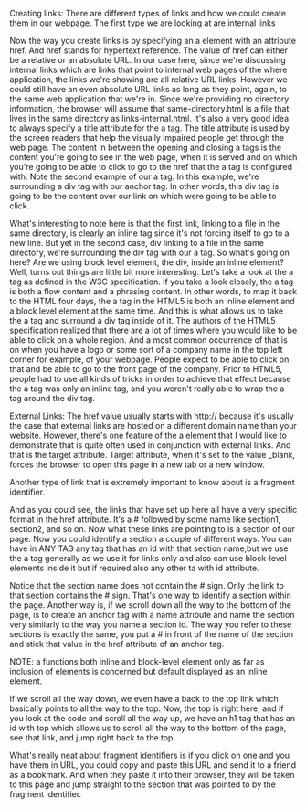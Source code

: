 Creating links:
There are different types of links and how we could create them in our webpage.
The first type we are looking at are internal links 

Now the way you create links is by specifying an a element with an attribute href.
And href stands for hypertext reference. The value of href can either be a relative or an absolute URL.
In our case here, since we're discussing internal links which are links that point to internal web pages of the where application, the links we're showing are all relative URL links. 
However we could still have an even absolute URL links as long as they point, again, to the same web application that we're in. 
Since we're providing no directory information, the browser will assume that same-directory.html is a file that lives in the same directory as links-internal.html. It's also a very good idea to always specify a title attribute for the a tag. 
The title attribute is used by the screen readers that help the visually impaired people get through the web page. The content in between the opening and closing a tags is the content you're going to see in the web page, when it is served and on which you're going to be able to click to go to the href that the a tag is configured with. 
Note the second example of our a tag. In this example, we're surrounding a div tag with our anchor tag. In other words, this div tag is going to be the content over our link on which were going to be able to click. 

What's interesting to note here is that the first link, linking to a file in the same directory, is clearly an inline tag since it's not forcing itself to go to a new line. But yet in the second case, div linking to a file in the same directory, we're surrounding the div tag with our a tag. So what's going on here? Are we using block level element, the div, inside an inline element? Well, turns out things are little bit more interesting. Let's take a look at the a tag as defined in the W3C specification. If you take a look closely, the a tag is both a flow content and a phrasing content. In other words, to map it back to the HTML four days, the a tag in the HTML5 is both an inline element and a block level element at the same time. And this is what allows us to take the a tag and surround a div tag inside of it. The authors of the HTML5 specification realized that there are a lot of times where you would like to be able to click on a whole region. And a most common occurrence of that is on when you have a logo or some sort of a company name in the top left corner for example, of your webpage. People expect to be able to click on that and be able to go to the front page of the company. Prior to HTML5, people had to use all kinds of tricks in order to achieve that effect because the a tag was only an inline tag, and you weren't really able to wrap the a tag around the div tag.

External Links:
The href value usually starts with http:// because it's usually the case that external links are hosted on a different domain name than your website. However, there's one feature of the a element that I would like to demonstrate that is quite often used in conjunction with external links. And that is the target attribute. Target attribute, when it's set to the value _blank, forces the browser to open this page in a new tab or a new window.

Another type of link that is extremely important to know about is a fragment identifier.

And as you could see, the links that have set up here all have a very specific format in the href attribute. It's a # followed by some name like section1, section2, and so on. Now what these links are pointing to is a section of our page. Now you could identify a section a couple of different ways. You can have in ANY TAG any tag that has an id with that section name,but we use the a tag generally as we use it for links only and also can use block-level elements inside it but if required also any other ta with id attribute.

Notice that the section name does not contain the # sign. Only the link to that section contains the # sign. That's one way to identify a section within the page. Another way is, if we scroll down all the way to the bottom of the page, is to create an anchor tag with a name attribute and name the section very similarly to the way you name a section id. The way you refer to these sections is exactly the same, you put a # in front of the name of the section and stick that value in the href attribute of an anchor tag.

NOTE: a functions both inline and block-level element only as far as inclusion of elements is concerned but default displayed as an inline element.

If we scroll all the way down, we even have a back to the top link which basically points to all the way to the top. Now, the top is right here, and if you look at the code and scroll all the way up, we have an h1 tag that has an id with top which allows us to scroll all the way to the bottom of the page, see that link, and jump right back to the top.

What's really neat about fragment identifiers is if you click on one and you have them in URL, you could copy and paste this URL and send it to a friend as a bookmark. And when they paste it into their browser, they will be taken to this page and jump straight to the section that was pointed to by the fragment identifier.